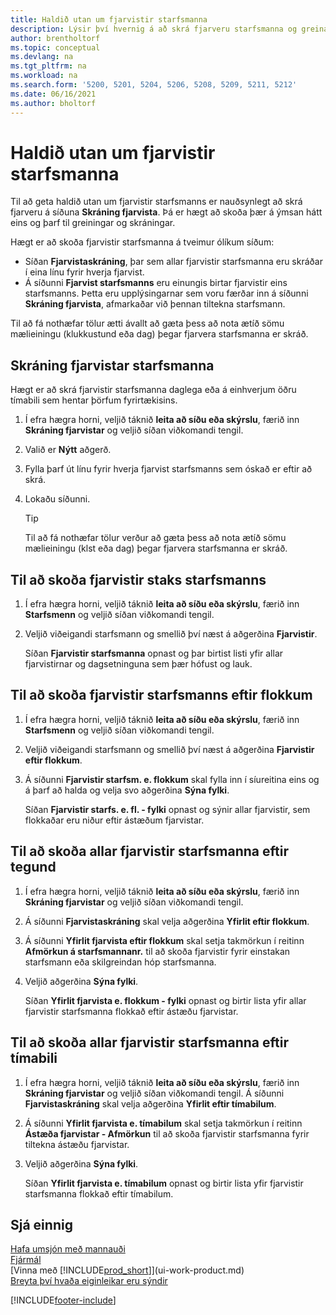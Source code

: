 ```yaml
---
title: Haldið utan um fjarvistir starfsmanna
description: Lýsir því hvernig á að skrá fjarveru starfsmanna og greina upplýsingar um fjarveru með síðum fjarvistaskráningar og starfsmannafjarvista.
author: brentholtorf
ms.topic: conceptual
ms.devlang: na
ms.tgt_pltfrm: na
ms.workload: na
ms.search.form: '5200, 5201, 5204, 5206, 5208, 5209, 5211, 5212'
ms.date: 06/16/2021
ms.author: bholtorf
---
```

# <a name="manage-employee-absence"></a>Haldið utan um fjarvistir starfsmanna
Til að geta haldið utan um fjarvistir starfsmanns er nauðsynlegt að skrá fjarveru á síðuna **Skráning fjarvista**. Þá er hægt að skoða þær á ýmsan hátt eins og þarf til greiningar og skráningar.

Hægt er að skoða fjarvistir starfsmanna á tveimur ólíkum síðum:

* Síðan **Fjarvistaskráning**, þar sem allar fjarvistir starfsmanna eru skráðar í eina línu fyrir hverja fjarvist.
* Á síðunni **Fjarvist starfsmanns** eru einungis birtar fjarvistir eins starfsmanns. Þetta eru upplýsingarnar sem voru færðar inn á síðunni **Skráning fjarvista**, afmarkaðar við þennan tiltekna starfsmann.

Til að fá nothæfar tölur ætti ávallt að gæta þess að nota ætíð sömu mælieiningu (klukkustund eða dag) þegar fjarvera starfsmanna er skráð.

## <a name="to-register-employee-absence"></a>Skráning fjarvistar starfsmanna
Hægt er að skrá fjarvistir starfsmanna daglega eða á einhverjum öðru tímabili sem hentar þörfum fyrirtækisins.

1. Í efra hægra horni, veljið táknið **leita að síðu eða skýrslu**, færið inn **Skráning fjarvistar** og veljið síðan viðkomandi tengil.
2. Valið er **Nýtt** aðgerð.
3. Fylla þarf út línu fyrir hverja fjarvist starfsmanns sem óskað er eftir að skrá.
4. Lokaðu síðunni.

    > [!Tip]
    > Til að fá nothæfar tölur verður að gæta þess að nota ætíð sömu mælieiningu (klst eða dag) þegar fjarvera starfsmanna er skráð.

## <a name="to-view-an-individual-employees-absence"></a>Til að skoða fjarvistir staks starfsmanns
1. Í efra hægra horni, veljið táknið **leita að síðu eða skýrslu**, færið inn **Starfsmenn** og veljið síðan viðkomandi tengil.
2. Veljið viðeigandi starfsmann og smellið því næst á aðgerðina **Fjarvistir**.

    Síðan **Fjarvistir starfsmanna** opnast og þar birtist listi yfir allar fjarvistirnar og dagsetninguna sem þær hófust og lauk.

## <a name="to-view-an-employees-absence-by-categories"></a>Til að skoða fjarvistir starfsmanns eftir flokkum
1. Í efra hægra horni, veljið táknið **leita að síðu eða skýrslu**, færið inn **Starfsmenn** og veljið síðan viðkomandi tengil.
2. Veljið viðeigandi starfsmann og smellið því næst á aðgerðina **Fjarvistir eftir flokkum**.
3. Á síðunni **Fjarvistir starfsm. e. flokkum** skal fylla inn í síureitina eins og á þarf að halda og velja svo aðgerðina **Sýna fylki**.

    Síðan **Fjarvistir starfs. e. fl. - fylki** opnast og sýnir allar fjarvistir, sem flokkaðar eru niður eftir ástæðum fjarvistar.

## <a name="to-view-all-employee-absences-by-category"></a>Til að skoða allar fjarvistir starfsmanna eftir tegund
1. Í efra hægra horni, veljið táknið **leita að síðu eða skýrslu**, færið inn **Skráning fjarvistar** og veljið síðan viðkomandi tengil.
2. Á síðunni **Fjarvistaskráning** skal velja aðgerðina **Yfirlit eftir flokkum**.
3. Á síðunni **Yfirlit fjarvista eftir flokkum** skal setja takmörkun í reitinn **Afmörkun á starfsmannanr.** til að skoða fjarvistir fyrir einstakan starfsmann eða skilgreindan hóp starfsmanna.
4. Veljið aðgerðina **Sýna fylki**.

    Síðan **Yfirlit fjarvista e. flokkum - fylki** opnast og birtir lista yfir allar fjarvistir starfsmanna flokkað eftir ástæðu fjarvistar.

## <a name="to-view-all-employee-absences-by-period"></a>Til að skoða allar fjarvistir starfsmanna eftir tímabili
1. Í efra hægra horni, veljið táknið **leita að síðu eða skýrslu**, færið inn **Skráning fjarvistar** og veljið síðan viðkomandi tengil.
   Á síðunni **Fjarvistaskráning** skal velja aðgerðina **Yfirlit eftir tímabilum**.
2. Á síðunni **Yfirlit fjarvista e. tímabilum** skal setja takmörkun í reitinn **Ástæða fjarvistar - Afmörkun** til að skoða fjarvistir starfsmanna fyrir tiltekna ástæðu fjarvistar.
3. Veljið aðgerðina **Sýna fylki**.

    Síðan **Yfirlit fjarvista e. tímabilum** opnast og birtir lista yfir fjarvistir starfsmanna flokkað eftir tímabilum.

## <a name="see-also"></a>Sjá einnig
[Hafa umsjón með mannauði](hr-manage-human-resources.md)  
[Fjármál](finance.md)  
[Vinna með [!INCLUDE[prod_short](includes/prod_short.md)]](ui-work-product.md)  
[Breyta því hvaða eiginleikar eru sýndir](ui-experiences.md)


[!INCLUDE[footer-include](includes/footer-banner.md)]
